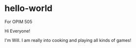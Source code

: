 # hello-world
For OPIM 505

Hi Everyone!

I'm Will. I am really into cooking and playing all kinds of games!
